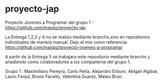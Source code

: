 # proyecto-jap
Proyecto Jovenes a Programar del grupo 1 - https://github.com/maxipz/proyecto-jap

La Entrega 1,2,3 y 4 no se realizo mediante branchs,sino en repositorios individuales de manera manual. Dejo el mio como referencia: https://github.com/maxipz/proyecto-jovenes-a-programar

A partir de la Entrega 5 se trabajara este repositorio mediante branchs y añadiendo como colaboradores a los compañeros del grupo 1.



Grupo 1 : Maximiliano Pereyra,
          Carlo Peña,
          Alejandro Erburo,
          Abigail Algibar,
          Lauro Fanjul, 
          Bruno Facello,
          Valentina Suarez,
          Mateo Brun.

